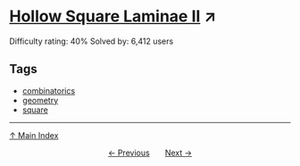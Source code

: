 # [Hollow Square Laminae II](https://projecteuler.net/problem=174) ↗️

Difficulty rating: 40%
Solved by: 6,412 users
## Tags

- [combinatorics](../tags/combinatorics.md)
- [geometry](../tags/geometry.md)
- [square](../tags/square.md)



---

[↑ Main Index](../README.md)


<div align=center><a href='173.md'>← Previous</a> &nbsp;&nbsp; &nbsp;&nbsp;  <a href='175.md'>Next →</a></div>
